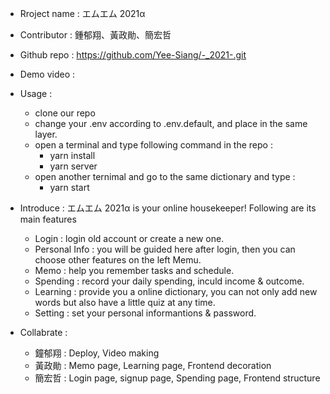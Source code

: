 - Rroject name : エムエム 2021α

- Contributor : 鍾郁翔、黃政勛、簡宏哲

- Github repo : https://github.com/Yee-Siang/-_2021-.git 

- Demo video : 

- Usage :
    - clone our repo
    - change your .env according to .env.default, and place in the same layer.
    - open a terminal and type following command in the repo :
        - yarn install
        - yarn server
    - open another ternimal and go to the same dictionary and type :
        - yarn start

- Introduce : エムエム 2021α is your online housekeeper! Following are its main features
    - Login : login old account or create a new one.
    - Personal Info : you will be guided here after login, then you can choose other features on the left Memu.
    - Memo : help you remember tasks and schedule.
    - Spending : record your daily spending, inculd income & outcome.
    - Learning : provide you a online dictionary, you can not only add new words but also have a little quiz at any time.
    - Setting : set your personal informantions & password.

- Collabrate :
    - 鐘郁翔 : Deploy, Video making
    - 黃政勛 : Memo page, Learning page, Frontend decoration
    - 簡宏哲 : Login page, signup page, Spending page, Frontend structure
